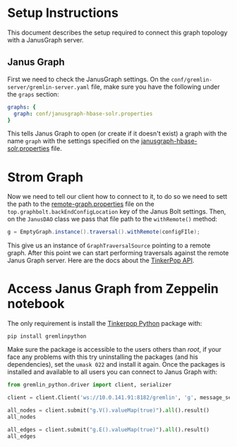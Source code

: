 # Setup Instructions
This document describes the setup required to connect this graph topology with a JanusGraph server.

## Janus Graph
First we need to check the JanusGraph settings. On the `conf/gremlin-server/gremlin-server.yaml` file, make sure you have the following under the `graps` section:

```yaml
graphs: {
  graph: conf/janusgraph-hbase-solr.properties
}
```

This tells Janus Graph to open (or create if it doesn't exist) a graph with the name `graph` with the settings specified on the [janusgraph-hbase-solr.properties](janusgraph-hbase-solr.properties) file.

# Strom Graph
Now we need to tell our client how to connect to it, to do so we need to sett the path to the [remote-graph.properties](remote-graph.properties) file on the `top.graphbolt.backEndConfigLocation` key of the Janus Bolt settings.
Then, on the `JanusDAO` class we pass that file path to the `withRemote()` method:

```java
g = EmptyGraph.instance().traversal().withRemote(configFIle);
```  

This give us an instance of `GraphTraversalSource` pointing to a remote graph. After this point we can start performing traversals against the remote Janus Graph server.
Here are the docs about the [TinkerPop API](http://tinkerpop.apache.org/docs/3.2.9/reference/#traversal).

# Access Janus Graph from Zeppelin notebook
The only requirement is install the [Tinkerpop Python](http://tinkerpop.apache.org/docs/3.2.9/reference/#gremlin-python) package with:

```shell script
pip install gremlinpython
```

Make sure the package is accessible to the users others than _root_, if your face any problems with this try uninstalling the packages (and his dependencies), set the `umask 022` and install it again.
Once the packages is installed and available to all users you can connect to Janus Graph with:

```python
from gremlin_python.driver import client, serializer

client = client.Client('ws://10.0.141.91:8182/gremlin', 'g', message_serializer=serializer.GraphSONSerializersV2d0())

all_nodes = client.submit("g.V().valueMap(true)").all().result()
all_nodes

all_edges = client.submit("g.E().valueMap(true)").all().result()
all_edges
```
